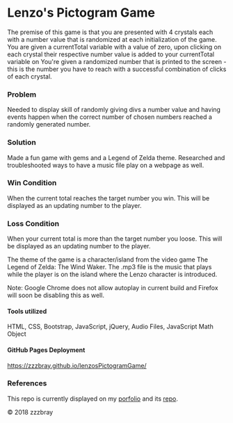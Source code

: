 # Lenzo's Pictogram Game

The premise of this game is that you are presented with 4 crystals each with a number value that is randomized at each initialization of the game. You are given a currentTotal variable with a value of zero, upon clicking on each crystal their respective number value is added to your currentTotal variable on You're given a randomized number that is printed to the screen - this is the number you have to reach with a successful combination of clicks of each crystal.

### Problem

Needed to display skill of randomly giving divs a number value and having events happen when the correct number of chosen numbers reached a randomly generated number.

### Solution

Made a fun game with gems and a Legend of Zelda theme. Researched and troubleshooted ways to have a music file play on a webpage as well.

### Win Condition

When the current total reaches the target number you win. This will be displayed as an updating number to the player.

### Loss Condition

When your current total is more than the target number you loose. This will be displayed as an updating number to the player.

The theme of the game is a character/island from the video game The Legend of Zelda: The Wind Waker. The .mp3 file is the music that plays while the player is on the island where the Lenzo character is introduced.

Note: Google Chrome does not allow autoplay in current build and Firefox will soon be disabling this as well.

#### Tools utilized

HTML, CSS, Bootstrap, JavaScript, jQuery, Audio Files, JavaScript Math Object

#### GitHub Pages Deployment

https://zzzbray.github.io/lenzosPictogramGame/

### References
This repo is currently displayed on my [porfolio](https://zzzbray.github.io/Bootstrap-Portfolio/portfolio.html) and its [repo](https://github.com/zzzbray/Bootstrap-Portfolio).


© 2018 zzzbray
